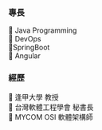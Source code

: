 ### 專長
:ant: Java Programming \
:ant: DevOps \
:ant:SpringBoot \
:ant: Angular 

### 經歷
:ant: 逢甲大學 教授 \
:ant: 台灣軟體工程學會 秘書長 \
:ant: MYCOM OSI 軟體架構師




<!--
**seeme/seeme** is a ✨ _special_ ✨ repository because its `README.md` (this file) appears on your GitHub profile.

Here are some ideas to get you started:

- 🔭 I’m currently working on ...
- 🌱 I’m currently learning ...
- 👯 I’m looking to collaborate on ...
- 🤔 I’m looking for help with ...
- 💬 Ask me about ...
- 📫 How to reach me: ...
- 😄 Pronouns: ...
- ⚡ Fun fact: ...
-->
